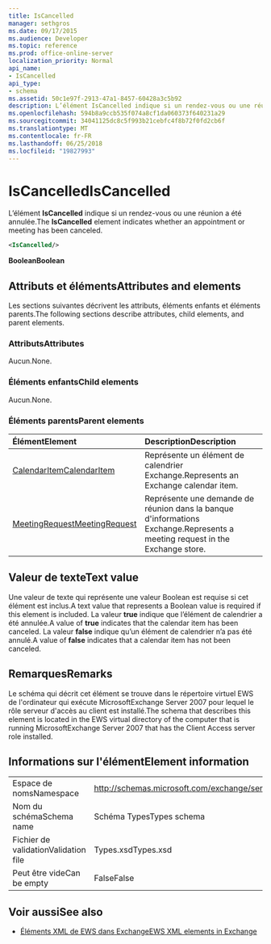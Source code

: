 ```yaml
---
title: IsCancelled
manager: sethgros
ms.date: 09/17/2015
ms.audience: Developer
ms.topic: reference
ms.prod: office-online-server
localization_priority: Normal
api_name:
- IsCancelled
api_type:
- schema
ms.assetid: 50c1e97f-2913-47a1-8457-60428a3c5b92
description: L’élément IsCancelled indique si un rendez-vous ou une réunion a été annulée.
ms.openlocfilehash: 594b8a9ccb535f074a8cf1da060373f640231a29
ms.sourcegitcommit: 34041125dc8c5f993b21cebfc4f8b72f0fd2cb6f
ms.translationtype: MT
ms.contentlocale: fr-FR
ms.lasthandoff: 06/25/2018
ms.locfileid: "19827993"
---
```

# <a name="iscancelled"></a><span data-ttu-id="a0cf6-103">IsCancelled</span><span class="sxs-lookup"><span data-stu-id="a0cf6-103">IsCancelled</span></span>

<span data-ttu-id="a0cf6-104">L’élément **IsCancelled** indique si un rendez-vous ou une réunion a été annulée.</span><span class="sxs-lookup"><span data-stu-id="a0cf6-104">The **IsCancelled** element indicates whether an appointment or meeting has been canceled.</span></span> 
  
```xml
<IsCancelled/>
```

 <span data-ttu-id="a0cf6-105">**Boolean**</span><span class="sxs-lookup"><span data-stu-id="a0cf6-105">**Boolean**</span></span>
## <a name="attributes-and-elements"></a><span data-ttu-id="a0cf6-106">Attributs et éléments</span><span class="sxs-lookup"><span data-stu-id="a0cf6-106">Attributes and elements</span></span>

<span data-ttu-id="a0cf6-107">Les sections suivantes décrivent les attributs, éléments enfants et éléments parents.</span><span class="sxs-lookup"><span data-stu-id="a0cf6-107">The following sections describe attributes, child elements, and parent elements.</span></span>
  
### <a name="attributes"></a><span data-ttu-id="a0cf6-108">Attributs</span><span class="sxs-lookup"><span data-stu-id="a0cf6-108">Attributes</span></span>

<span data-ttu-id="a0cf6-109">Aucun.</span><span class="sxs-lookup"><span data-stu-id="a0cf6-109">None.</span></span>
  
### <a name="child-elements"></a><span data-ttu-id="a0cf6-110">Éléments enfants</span><span class="sxs-lookup"><span data-stu-id="a0cf6-110">Child elements</span></span>

<span data-ttu-id="a0cf6-111">Aucun.</span><span class="sxs-lookup"><span data-stu-id="a0cf6-111">None.</span></span>
  
### <a name="parent-elements"></a><span data-ttu-id="a0cf6-112">Éléments parents</span><span class="sxs-lookup"><span data-stu-id="a0cf6-112">Parent elements</span></span>

|<span data-ttu-id="a0cf6-113">**Élément**</span><span class="sxs-lookup"><span data-stu-id="a0cf6-113">**Element**</span></span>|<span data-ttu-id="a0cf6-114">**Description**</span><span class="sxs-lookup"><span data-stu-id="a0cf6-114">**Description**</span></span>|
|:-----|:-----|
|[<span data-ttu-id="a0cf6-115">CalendarItem</span><span class="sxs-lookup"><span data-stu-id="a0cf6-115">CalendarItem</span></span>](calendaritem.md) <br/> |<span data-ttu-id="a0cf6-116">Représente un élément de calendrier Exchange.</span><span class="sxs-lookup"><span data-stu-id="a0cf6-116">Represents an Exchange calendar item.</span></span>  <br/> |
|[<span data-ttu-id="a0cf6-117">MeetingRequest</span><span class="sxs-lookup"><span data-stu-id="a0cf6-117">MeetingRequest</span></span>](meetingrequest.md) <br/> |<span data-ttu-id="a0cf6-118">Représente une demande de réunion dans la banque d'informations Exchange.</span><span class="sxs-lookup"><span data-stu-id="a0cf6-118">Represents a meeting request in the Exchange store.</span></span>  <br/> |
   
## <a name="text-value"></a><span data-ttu-id="a0cf6-119">Valeur de texte</span><span class="sxs-lookup"><span data-stu-id="a0cf6-119">Text value</span></span>

<span data-ttu-id="a0cf6-120">Une valeur de texte qui représente une valeur Boolean est requise si cet élément est inclus.</span><span class="sxs-lookup"><span data-stu-id="a0cf6-120">A text value that represents a Boolean value is required if this element is included.</span></span> <span data-ttu-id="a0cf6-121">La valeur **true** indique que l’élément de calendrier a été annulée.</span><span class="sxs-lookup"><span data-stu-id="a0cf6-121">A value of **true** indicates that the calendar item has been canceled.</span></span> <span data-ttu-id="a0cf6-122">La valeur **false** indique qu’un élément de calendrier n’a pas été annulé.</span><span class="sxs-lookup"><span data-stu-id="a0cf6-122">A value of **false** indicates that a calendar item has not been canceled.</span></span> 
  
## <a name="remarks"></a><span data-ttu-id="a0cf6-123">Remarques</span><span class="sxs-lookup"><span data-stu-id="a0cf6-123">Remarks</span></span>

<span data-ttu-id="a0cf6-124">Le schéma qui décrit cet élément se trouve dans le répertoire virtuel EWS de l'ordinateur qui exécute MicrosoftExchange Server 2007 pour lequel le rôle serveur d'accès au client est installé.</span><span class="sxs-lookup"><span data-stu-id="a0cf6-124">The schema that describes this element is located in the EWS virtual directory of the computer that is running MicrosoftExchange Server 2007 that has the Client Access server role installed.</span></span>
  
## <a name="element-information"></a><span data-ttu-id="a0cf6-125">Informations sur l'élément</span><span class="sxs-lookup"><span data-stu-id="a0cf6-125">Element information</span></span>

|||
|:-----|:-----|
|<span data-ttu-id="a0cf6-126">Espace de noms</span><span class="sxs-lookup"><span data-stu-id="a0cf6-126">Namespace</span></span>  <br/> |http://schemas.microsoft.com/exchange/services/2006/types  <br/> |
|<span data-ttu-id="a0cf6-127">Nom du schéma</span><span class="sxs-lookup"><span data-stu-id="a0cf6-127">Schema name</span></span>  <br/> |<span data-ttu-id="a0cf6-128">Schéma Types</span><span class="sxs-lookup"><span data-stu-id="a0cf6-128">Types schema</span></span>  <br/> |
|<span data-ttu-id="a0cf6-129">Fichier de validation</span><span class="sxs-lookup"><span data-stu-id="a0cf6-129">Validation file</span></span>  <br/> |<span data-ttu-id="a0cf6-130">Types.xsd</span><span class="sxs-lookup"><span data-stu-id="a0cf6-130">Types.xsd</span></span>  <br/> |
|<span data-ttu-id="a0cf6-131">Peut être vide</span><span class="sxs-lookup"><span data-stu-id="a0cf6-131">Can be empty</span></span>  <br/> |<span data-ttu-id="a0cf6-132">False</span><span class="sxs-lookup"><span data-stu-id="a0cf6-132">False</span></span>  <br/> |
   
## <a name="see-also"></a><span data-ttu-id="a0cf6-133">Voir aussi</span><span class="sxs-lookup"><span data-stu-id="a0cf6-133">See also</span></span>



- [<span data-ttu-id="a0cf6-134">Éléments XML de EWS dans Exchange</span><span class="sxs-lookup"><span data-stu-id="a0cf6-134">EWS XML elements in Exchange</span></span>](ews-xml-elements-in-exchange.md)

